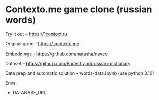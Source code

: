 # Contexto.me game clone (russian words)

Try it out – https://1context.ru

Original gane – https://contexto.me

Embeddings – https://github.com/natasha/navec

Dataset – https://github.com/Badestrand/russian-dictionary

Data prep and automatic solution – words-data.ipynb (use python 3.10)

Envs:
  - DATABASE_URL
